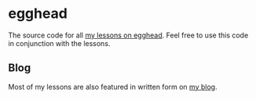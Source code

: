 # egghead

The source code for all [my lessons on egghead](https://egghead.io/instructors/joe-previte). Feel free to use this code in conjunction with the lessons.

## Blog

Most of my lessons are also featured in written form on [my blog](https://joeprevite.com/).
